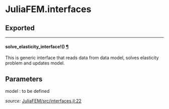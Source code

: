 # JuliaFEM.interfaces

## Exported

---

<a id="method__solve_elasticity_interface.1" class="lexicon_definition"></a>
#### solve_elasticity_interface!() [¶](#method__solve_elasticity_interface.1)
This is generic interface that reads data from data model, solves elasticity
problem and updates model.

Parameters
----------
model : to be defined


*source:*
[JuliaFEM/src/interfaces.jl:22](https://github.com/JuliaFEM/JuliaFEM.jl/tree/b8194d0c137963b44aab6b223a22491f9b0f7774/src/interfaces.jl#L22)

